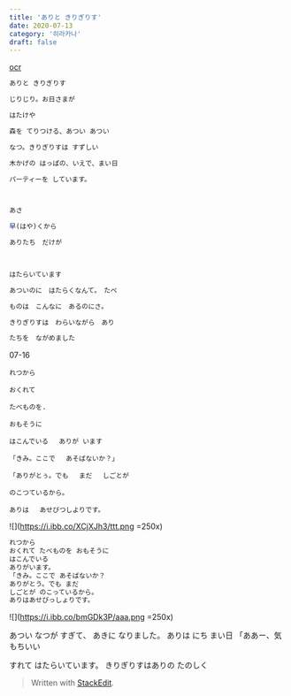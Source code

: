 ```yaml
---
title: 'ありと きりぎりす'
date: 2020-07-13
category: '히라카나'
draft: false
---
```

[ocr](https://www.onlineocr.net/ko/)
```js
ありと きりぎりす

じりじり。お日さまが

はたけや

森を てりつける、あつい あつい

なつ。きりぎりすは すずしい

木かげの はっぱの、いえで、まい日

パーティーを しています。
```
```js


あさ

早(はや)くから

ありたち　だけが

  

はたらいています

あついのに　はたらくなんて。　たべ

ものは　こんなに　あるのにさ。

きりぎりすは　わらいながら　あり

たちを　ながめました
```
07-16
```
れつから

おくれて

たべものを.

おもそうに

はこんでいる　 ありが います

「きみ。ここで 　あそばないか？」

「ありがとぅ。でも　 まだ 　しごとが

のこつているから。

ありは 　あせびつしよりです。
```


![](https://i.ibb.co/XCjXJh3/ttt.png =250x)
```js
れつから 
おくれて たべものを おもそうに 
はこんでいる 
ありがいます。 
「きみ。ここで あそばないか？
ありがとう。でも まだ
しごとが のこっているから。
ありはあせびっしょりです。 
```
![](https://i.ibb.co/bmGDk3P/aaa.png =250x)


あつい  なつが すぎて、 あきに なりました。
ありは にち 
まい日 
「ああー、気もちいい 

すれて 
はたらいています。 
きりぎりすはありの 
たのしく 
> Written with [StackEdit](https://stackedit.io/).

<!--stackedit_data:
eyJoaXN0b3J5IjpbLTczNTIzODYwOSw2MDYzMjMwNjIsMTcxOD
A2OTIzNCw2NDc2NzUyNDEsMTExNDgwNTA0MSw1MDA4MDQxMTIs
ODI3MjMzNzg2LDQ4NTcwOTU0MCwtMTI5OTc1MjAxOF19
-->